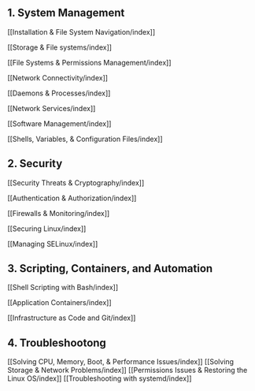 ## 1. System Management

[[Installation & File System Navigation/index]]

[[Storage & File systems/index]]

[[File Systems & Permissions Management/index]]

[[Network Connectivity/index]]

[[Daemons & Processes/index]]

[[Network Services/index]]

[[Software Management/index]]

[[Shells, Variables, & Configuration Files/index]]

## 2. Security

[[Security Threats & Cryptography/index]]

[[Authentication & Authorization/index]]

[[Firewalls & Monitoring/index]]

[[Securing Linux/index]]

[[Managing SELinux/index]]

## 3. Scripting, Containers, and Automation

[[Shell Scripting with Bash/index]]

[[Application Containers/index]]

[[Infrastructure as Code and Git/index]]

## 4. Troubleshootong

[[Solving CPU, Memory, Boot, & Performance Issues/index]]
[[Solving Storage & Network Problems/index]]
[[Permissions Issues & Restoring the Linux OS/index]]
[[Troubleshooting with systemd/index]]

